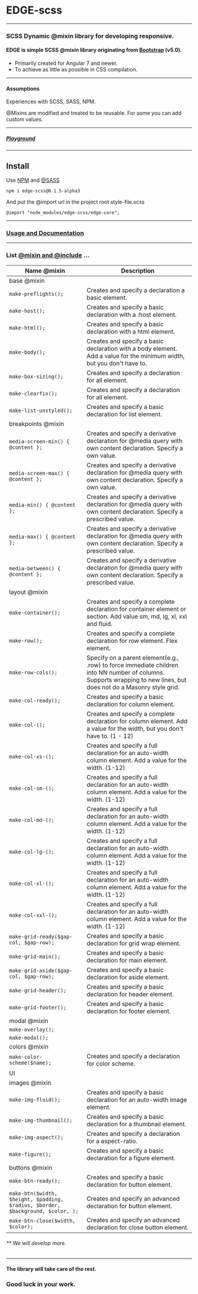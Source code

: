 # EDGE-scss

---
### SCSS Dynamic @mixin library for developing responsive.
#### EDGE is simple SCSS @mixin library originating from [Bootstrap](https://getbootstrap.com/) (v5.0).
- Primarily created for Angular 7 and newer. 
- To achieve as little as possible in CSS compilation.

---
#### Assumptions 
Experiences with SCSS, SASS, NPM.

@Mixins are modified and treated to be reusable. For some you can add custom values.

---
##### [Playground](https://stackblitz.com/edit/angular-ivy-cdlzyj?file=src/app/app.component.scss)

---
## Install

Use [NPM](https://www.npmjs.com/) and [@SASS](https://sass-lang.com/) 

    npm i edge-scss@0.1.5-alpha3

And put the @import url in the project root style-file.scss

    @import "node_modules/edge-scss/edge-core";

---
### [Usage and Documentation](https://github.com/mark-shark/edge-scss/blob/main/Documentation.md)

---

### List [@mixin and @include](https://sass-lang.com/documentation/at-rules/mixin) ...

        
| Name @mixin                                                                     | Description                                                                                                                                                          |
|---------------------------------------------------------------------------------|----------------------------------------------------------------------------------------------------------------------------------------------------------------------|
| base @mixin                                                                     |                                                                                                                                                                      |
| `make-preflights();`                                                            | Creates and specify a declaration a basic element.                                                                                                                   |
| `make-host();`                                                                  | Creates and specify a basic declaration with a :host element.                                                                                                        |
| `make-html();`                                                                  | Creates and specify a basic declaration with a html element.                                                                                                         |
| `make-body();`                                                                  | Creates and specify a basic declaration with a body element. Add a value for the minimum width, but you don't have to.                                               |
| `make-box-sizing();`                                                            | Creates and specify a declaration for all element.                                                                                                                   |
| `make-clearfix();`                                                              | Creates and specify a declaration for all element.                                                                                                                   |
| `make-list-unstyled();`                                                         | Creates and specify a basic declaration for list element.                                                                                                            |
| breakpoints @mixin                                                              |                                                                                                                                                                      |
| `media-screen-min() { @content };`                                              | Creates and specify a derivative declaration for @media query with own content declaration. Specify a own value.                                                     |
| `media-screen-max() { @content };`                                              | Creates and specify a derivative declaration for @media query with own content declaration. Specify a own value.                                                     |
| `media-min() { @content };`                                                     | Creates and specify a derivative declaration for @media query with own content declaration. Specify a prescribed value.                                              |
| `media-max() { @content };`                                                     | Creates and specify a derivative declaration for @media query with own content declaration. Specify a prescribed value.                                              |
| `media-between() { @content };`                                                 | Creates and specify a derivative declaration for @media query with own content declaration. Specify a prescribed value.                                              |
| layout @mixin                                                                   |                                                                                                                                                                      |
| `make-container();`                                                             | Creates and specify a complete declaration for container element or section. Add value sm, md, lg, xl, xxl and fluid.                                                |
| `make-row();`                                                                   | Creates and specify a complete declaration for row element. Flex element.                                                                                            |
| `make-row-cols();`                                                              | Specify on a parent element(e.g., .row) to force immediate children into NN number of columns. Supports wrapping to new lines, but does not do a Masonry style grid. |
| `make-col-ready();`                                                             | Creates and specify a basic declaration for column element.                                                                                                          |
| `make-col-();`                                                                  | Creates and specify a complete declaration for column element. Add a value for the width, but you don't have to. (1 - 12)                                            |
| `make-col-xs-();`                                                               | Creates and specify a full declaration for an auto-width column element. Add a value for the width. (1-12)                                                           |
| `make-col-sm-();`                                                               | Creates and specify a full declaration for an auto-width column element. Add a value for the width. (1-12)                                                           |
| `make-col-md-();`                                                               | Creates and specify a full declaration for an auto-width column element. Add a value for the width. (1-12)                                                           |
| `make-col-lg-();`                                                               | Creates and specify a full declaration for an auto-width column element. Add a value for the width. (1-12)                                                           |
| `make-col-xl-();`                                                               | Creates and specify a full declaration for an auto-width column element. Add a value for the width. (1-12)                                                           |
| `make-col-xxl-();`                                                              | Creates and specify a full declaration for an auto-width column element. Add a value for the width. (1-12)                                                           |                                                                                                                                                                                                                                                                                                                                  |
| `make-grid-ready($gap-col, $gap-row);`                                          | Creates and specify a basic declaration for grid wrap element.                                                                                                       |
| `make-grid-main();`                                                             | Creates and specify a basic declaration for main element.                                                                                                            |
| `make-grid-aside($gap-col, $gap-row);`                                          | Creates and specify a basic declaration for aside element.                                                                                                           |
| `make-grid-header();`                                                           | Creates and specify a basic declaration for header element.                                                                                                          |
| `make-grid-footer();`                                                           | Creates and specify a basic declaration for footer element.                                                                                                          |
| modal @mixin                                                                    |                                                                                                                                                                      |
| `make-overlay();`                                                               |                                                                                                                                                                      |
| `make-modal();`                                                                 |                                                                                                                                                                      |
| colors @mixin                                                                   |                                                                                                                                                                      |
| `make-color-scheme($name);`                                                     | Creates and specify a declaration for color scheme.                                                                                                                  |
| UI                                                                              |                                                                                                                                                                      |
| images @mixin                                                                   |                                                                                                                                                                      |
| `make-img-fluid();`                                                             | Creates and specify a basic declaration for an auto-width image element.                                                                                             |
| `make-img-thumbnail();`                                                         | Creates and specify a basic declaration for a thumbnail element.                                                                                                     |
| `make-img-aspect();`                                                            | Creates and specify a declaration for a aspect-ratio.                                                                                                                |
| `make-figure();`                                                                | Creates and specify a basic declaration for a figure element.                                                                                                        |
| buttons @mixin                                                                  |                                                                                                                                                                      |
| `make-btn-ready();`                                                             | Creates and specify a basic declaration for button element.                                                                                                          |
| `make-btn($width, $height, $padding, $radius, $border, $background, $color, );` | Creates and specify an advanced declaration for button element.                                                                                                      |
| `make-btn-close($width, $color);`                                               | Creates and specify an advanced declaration for close button element.                                                                                                |


###### ** We will develop more.

---
#### The library will take care of the rest.
### Good luck in your work.
